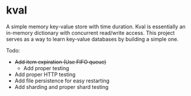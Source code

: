 # kval
A simple memory key-value store with time duration. Kval is essentially an in-memory dictionary with concurrent read/write access.
This project serves as a way to learn key-value databases by building a simple one. 

Todo:
* ~~Add item expiration (Use FIFO queue)~~
    * Add proper testing
* Add proper HTTP testing
* Add file persistence for easy restarting
* Add sharding and proper shard testing 
